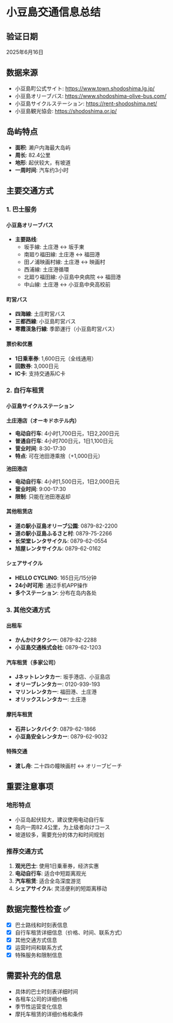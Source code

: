 # 小豆島交通信息总结

## 验证日期
2025年6月16日

## 数据来源
- 小豆島町公式サイト: https://www.town.shodoshima.lg.jp/
- 小豆島オリーブバス: https://www.shodoshima-olive-bus.com/
- 小豆島サイクルステーション: https://rent-shodoshima.net/
- 小豆島観光協会: https://shodoshima.or.jp/

## 岛屿特点
- **面积**: 濑户内海最大岛屿
- **周长**: 82.4公里
- **地形**: 起伏较大，有坡道
- **一周时间**: 汽车约3小时

## 主要交通方式

### 1. 巴士服务

#### 小豆島オリーブバス
- **主要路线**: 
  - 坂手線: 土庄港 ↔ 坂手東
  - 南廻り福田線: 土庄港 ↔ 福田港
  - 田ノ浦映画村線: 土庄港 ↔ 映画村
  - 西浦線: 土庄港循環
  - 北廻り福田線: 小豆島中央病院 ↔ 福田港
  - 中山線: 土庄港 ↔ 小豆島中央高校前

#### 町営バス
- **四海線**: 土庄町営バス
- **三都西線**: 小豆島町営バス  
- **寒霞渓急行線**: 季節運行（小豆島町営バス）

#### 票价和优惠
- **1日乗車券**: 1,600日元（全线通用）
- **回数券**: 3,000日元
- **IC卡**: 支持交通系IC卡

### 2. 自行车租赁

#### 小豆島サイクルステーション
**土庄港店（オーキドホテル内）**
- **电动自行车**: 4小时1,700日元，1日2,200日元
- **普通自行车**: 4小时700日元，1日1,100日元
- **营业时间**: 8:30-17:30
- **特点**: 可在池田港乘捨（+1,000日元）

**池田港店**
- **电动自行车**: 4小时1,500日元，1日2,000日元
- **营业时间**: 9:00-17:30
- **限制**: 只能在池田港返却

#### 其他租赁店
- **道の駅小豆島オリーブ公園**: 0879-82-2200
- **道の駅小豆島ふるさと村**: 0879-75-2266
- **长栄堂レンタサイクル**: 0879-62-0554
- **旭屋レンタサイクル**: 0879-62-0162

#### シェアサイクル
- **HELLO CYCLING**: 165日元/15分钟
- **24小时可用**: 通过手机APP操作
- **多个ステーション**: 分布在岛内各处

### 3. 其他交通方式

#### 出租车
- **かんかけタクシー**: 0879-82-2288
- **小豆島交通株式会社**: 0879-62-1203

#### 汽车租赁（多家公司）
- **Jネットレンタカー**: 坂手港店、小豆島店
- **オリーブレンタカー**: 0120-939-193
- **マリンレンタカー**: 福田港、土庄港
- **オリックスレンタカー**: 土庄港

#### 摩托车租赁
- **石井レンタバイク**: 0879-62-1866
- **小豆島安全レンタカー**: 0879-62-9032

#### 特殊交通
- **渡し舟**: 二十四の瞳映画村 ↔ オリーブビーチ

## 重要注意事项

### 地形特点
- 小豆岛起伏较大，建议使用电动自行车
- 岛内一周82.4公里，为上级者向けコース
- 坡道较多，需要充分的体力和时间规划

### 推荐交通方式
1. **观光巴士**: 使用1日乗車券，经济实惠
2. **电动自行车**: 适合中短距离观光
3. **汽车租赁**: 适合全岛深度游览
4. **シェアサイクル**: 灵活便利的短距离移动

## 数据完整性检查 ✅
- [x] 巴士路线和时刻表信息
- [x] 自行车租赁详细信息（价格、时间、联系方式）
- [x] 其他交通方式信息
- [x] 运营时间和联系方式
- [x] 特殊服务和限制信息

## 需要补充的信息
- 具体的巴士时刻表详细时间
- 各租车公司的详细价格
- 季节性运营变化信息
- 摩托车租赁的详细价格和条件
